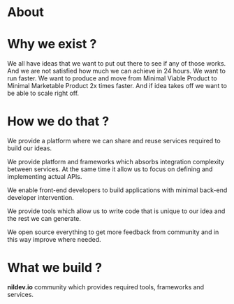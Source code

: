 # About

# Why we exist ?

We all have ideas that we want to put out there to see if any of those works. And we are not satisfied how much we can achieve in 24 hours. We want to run faster.
We want to produce and move from Minimal Viable Product to Minimal Marketable Product 2x times faster. And if idea takes off we want to be able to scale right off.

# How we do that ?

We provide a platform where we can share and reuse services required to build our ideas. 

We provide platform and frameworks which absorbs integration complexity between services. At the same time it allow us to focus on defining and implementing actual APIs.

We enable front-end developers to build applications with minimal back-end developer intervention. 

We provide tools which allow us to write code that is unique to our idea and the rest we can generate.

We open source everything to get more feedback from community and in this way improve where needed.


# What we build ?

**nildev.io** community which provides required tools, frameworks and services.